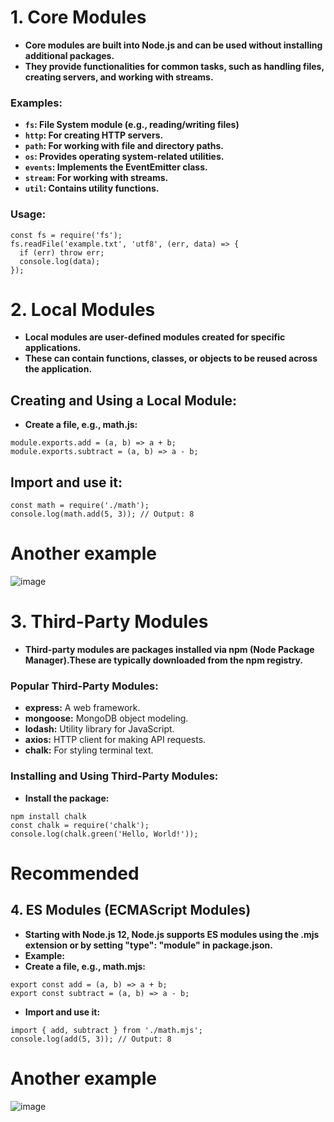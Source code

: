 # 1. Core Modules
- **Core modules are built into Node.js and can be used without installing additional packages.**
- **They provide functionalities for common tasks, such as handling files, creating servers, and working with streams.**

### Examples:
- **`fs`: File System module (e.g., reading/writing files)**
- **`http`: For creating HTTP servers.**
- **`path`: For working with file and directory paths.**
- **`os`: Provides operating system-related utilities.**
- **`events`: Implements the EventEmitter class.**
- **`stream`: For working with streams.**
- **`util`: Contains utility functions.**
### Usage:
```
const fs = require('fs');
fs.readFile('example.txt', 'utf8', (err, data) => {
  if (err) throw err;
  console.log(data);
});
```
# 2. Local Modules
- **Local modules are user-defined modules created for specific applications.**
- **These can contain functions, classes, or objects to be reused across the application.**

## Creating and Using a Local Module:
- **Create a file, e.g., math.js:**
```
module.exports.add = (a, b) => a + b;
module.exports.subtract = (a, b) => a - b;
```
## Import and use it:
```
const math = require('./math');
console.log(math.add(5, 3)); // Output: 8
```
# Another example
![image](https://github.com/user-attachments/assets/a9a802eb-bc6c-46bf-8fe1-864694460c1c)

# 3. Third-Party Modules
- **Third-party modules are packages installed via npm (Node Package Manager).These are typically downloaded from the npm registry.**
### Popular Third-Party Modules:
- **express:** A web framework.
- **mongoose:** MongoDB object modeling.
- **lodash:** Utility library for JavaScript.
- **axios:** HTTP client for making API requests.
- **chalk:** For styling terminal text.
### Installing and Using Third-Party Modules:
- **Install the package:**
```
npm install chalk
const chalk = require('chalk');
console.log(chalk.green('Hello, World!'));
```
# Recommended
## 4. ES Modules (ECMAScript Modules)
- **Starting with Node.js 12, Node.js supports ES modules using the .mjs extension or by setting "type": "module" in package.json.**
- **Example:**
- **Create a file, e.g., math.mjs:**
```
export const add = (a, b) => a + b;
export const subtract = (a, b) => a - b;
```
- **Import and use it:**
```
import { add, subtract } from './math.mjs';
console.log(add(5, 3)); // Output: 8
```
# Another example
![image](https://github.com/user-attachments/assets/e89e9259-ae87-4cc9-a552-50c1bdba4ec1)

